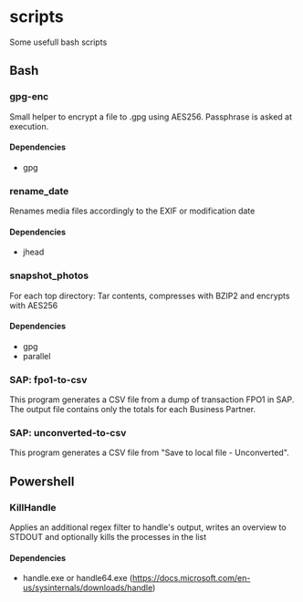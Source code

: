 # scripts
Some usefull bash scripts

## Bash

### gpg-enc
Small helper to encrypt a file to <filename>.gpg using AES256. Passphrase is asked at execution.

#### Dependencies
- gpg


### rename_date
Renames media files accordingly to the EXIF or modification date

#### Dependencies
- jhead


### snapshot_photos
For each top directory: Tar contents, compresses with BZIP2 and encrypts with AES256

#### Dependencies
- gpg
- parallel

### SAP: fpo1-to-csv
This program generates a CSV file from a dump of transaction FPO1 in SAP.
The output file contains only the totals for each Business Partner.

### SAP: unconverted-to-csv
This program generates a CSV file from "Save to local file - Unconverted".

## Powershell

### KillHandle
Applies an additional regex filter to handle's output, writes an overview to STDOUT and optionally kills the processes in the list

#### Dependencies
- handle.exe or handle64.exe (https://docs.microsoft.com/en-us/sysinternals/downloads/handle)
